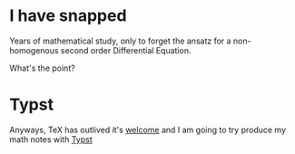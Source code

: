 # I have snapped

Years of mathematical study, only to forget the ansatz for a non-homogenous second order Differential Equation.

What's the point?

# Typst

Anyways, TeX has outlived it's [welcome](https://github.com/abaj8494/LaTeX) and I am going to try produce my math notes with [Typst](https://typst.app/)
